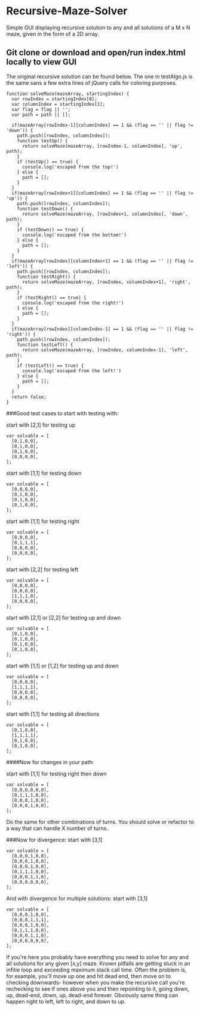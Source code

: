 # Recursive-Maze-Solver
Simple GUI displaying recursive solution to any and all solutions of a M x N maze, given in the form of a 2D array.

## Git clone or download and open/run index.html locally to view GUI


The original recursive solution can be found below.  The one in testAlgo.js is the same sans a few extra lines of jQuery calls for coloring purposes.

```
function solveMaze(mazeArray, startingIndex) {
  var rowIndex = startingIndex[0];
  var columnIndex = startingIndex[1];
  var flag = flag || '';
  var path = path || [];

  if(mazeArray[rowIndex-1][columnIndex] == 1 && (flag == '' || flag != 'down')) {
    path.push([rowIndex, columnIndex]);
    function testUp() {
      return solveMaze(mazeArray, [rowIndex-1, columnIndex], 'up', path);
    }
    if (testUp() == true) {
      console.log('escaped from the top!')
    } else {
      path = [];
    }
  }
  if(mazeArray[rowIndex+1][columnIndex] == 1 && (flag == '' || flag != 'up')) {
    path.push([rowIndex, columnIndex]);
    function testDown() {
      return solveMaze(mazeArray, [rowIndex+1, columnIndex], 'down', path);
    }
    if (testDown() == true) {
      console.log('escaped from the bottom!')
    } else {
      path = [];
    }
  }
  if(mazeArray[rowIndex][columnIndex+1] == 1 && (flag == '' || flag != 'left')) {
    path.push([rowIndex, columnIndex]);
    function testRight() {
      return solveMaze(mazeArray, [rowIndex, columnIndex+1], 'right', path);
    }
    if (testRight() == true) {
      console.log('escaped from the right!')
    } else {
      path = [];
    }
  }
  if(mazeArray[rowIndex][columnIndex-1] == 1 && (flag == '' || flag != 'right')) {
    path.push([rowIndex, columnIndex]);
    function testLeft() {
      return solveMaze(mazeArray, [rowIndex, columnIndex-1], 'left', path);
    }
    if (testLeft() == true) {
      console.log('escaped from the left!')
    } else {
      path = [];
    }
  }
  return false;
}
```


###Good test cases to start with testing with:


start with [2,1] for testing up
```
var solvable = [
  [0,1,0,0],
  [0,1,0,0],
  [0,1,0,0],
  [0,0,0,0],
];
```
start with [1,1] for testing down
```
var solvable = [
  [0,0,0,0],
  [0,1,0,0],
  [0,1,0,0],
  [0,1,0,0],
];
```
start with [1,1] for testing right
```
var solvable = [
  [0,0,0,0],
  [0,1,1,1],
  [0,0,0,0],
  [0,0,0,0],
];
```
start with [2,2] for testing left
```
var solvable = [
  [0,0,0,0],
  [0,0,0,0],
  [1,1,1,0],
  [0,0,0,0],
];
```
start with [2,1] or [2,2] for testing up and down
```
var solvable = [
  [0,1,0,0],
  [0,1,0,0],
  [0,1,0,0],
  [0,1,0,0],
];
```
start with [1,1] or [1,2] for testing up and down
```
var solvable = [
  [0,0,0,0],
  [1,1,1,1],
  [0,0,0,0],
  [0,0,0,0],
];
```
start with [1,1] for testing all directions
```
var solvable = [
  [0,1,0,0],
  [1,1,1,1],
  [0,1,0,0],
  [0,1,0,0],
];
```

####Now for changes in your path:

start with [1,1] for testing right then down
```
var solvable = [
  [0,0,0,0,0,0],
  [0,1,1,1,0,0],
  [0,0,0,1,0,0],
  [0,0,0,1,0,0],
];
```

Do the same for other combinations of turns.  You should solve or refactor to a way that can handle X number of turns.

###Now for divergence:
start with [3,1]
```
var solvable = [
  [0,0,0,1,0,0],
  [0,0,0,1,0,0],
  [0,0,0,1,0,0],
  [0,1,1,1,0,0],
  [0,0,0,1,1,0],
  [0,0,0,0,0,0],
];
```
And with divergence for multiple solutions:
start with [3,1]
```
var solvable = [
  [0,0,0,1,0,0],
  [0,0,0,1,1,1],
  [0,0,0,1,0,0],
  [0,1,1,1,0,0],
  [0,0,0,1,1,0],
  [0,0,0,0,0,0],
];
```

If you're here you probably have everything you need to solve for any and all solutions for any given [x,y] maze.  Known pitfalls 
are getting stuck in an infitie loop and exceeding maximum stack call time.  Often the problem is, for example, you'll move up one
and hit dead end, then move on to checking downwards- however when you make the recursive call you're rechecking to see if ones above you
and then repointing to it, going down, up, dead-end, down, up, dead-end forever.  Obviously same thing can happen right to left, left to
right, and down to up. 

